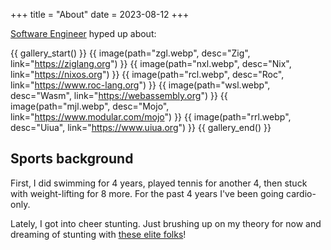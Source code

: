 +++
title = "About"
date = 2023-08-12
+++

[Software Engineer](https://tensorush.github.io/cv/en.pdf) hyped up about:

{{ gallery_start() }}
{{ image(path="zgl.webp", desc="Zig", link="https://ziglang.org") }}
{{ image(path="nxl.webp", desc="Nix", link="https://nixos.org") }}
{{ image(path="rcl.webp", desc="Roc", link="https://www.roc-lang.org") }}
{{ image(path="wsl.webp", desc="Wasm", link="https://webassembly.org") }}
{{ image(path="mjl.webp", desc="Mojo", link="https://www.modular.com/mojo") }}
{{ image(path="rrl.webp", desc="Uiua", link="https://www.uiua.org") }}
{{ gallery_end() }}

## Sports background

First, I did swimming for 4 years, played tennis for another 4, then stuck with weight-lifting for 8 more. For the past 4 years I've been going cardio-only.

Lately, I got into cheer stunting. Just brushing up on my theory for now and dreaming of stunting with [these elite folks](@/csg.md)!
